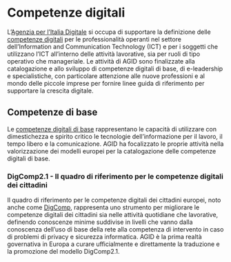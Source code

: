 # Competenze digitali
L’[Agenzia per l’Italia Digitale](https://www.agid.gov.it) si occupa di
supportare la definizione delle [competenze
digitali](https://docs.italia.it/agid/competenze-digitali) per le
professionalità operanti nel settore dell’Information and Communication
Technology (ICT) e per i soggetti che utilizzano l’ICT all’interno delle
attività lavorative, sia per ruoli di tipo operativo che manageriale. Le
attività di AGID sono finalizzate alla catalogazione e allo sviluppo  di
competenze digitali di base, di e-leadership e specialistiche, con particolare
attenzione alle nuove professioni e al mondo delle piccole imprese per fornire
linee guida di riferimento per supportare la crescita digitale.
 

##	Competenze di base
Le [competenze digitali di
base](https://docs.italia.it/agid/competenze-digitali/lg-competenze-digitali-base-docs)
rappresentano le capacità di utilizzare con dimestichezza e spirito critico le
tecnologie dell’informazione per il lavoro, il tempo libero e la comunicazione.
AGID ha focalizzato le proprie attività nella valorizzazione dei modelli europei
per la catalogazione delle competenze digitali di base.

### DigComp2.1 - Il quadro di riferimento per le competenze digitali dei cittadini
Il quadro di riferimento per le competenze digitali dei cittadini europei, noto
anche come
[DigComp](https://ec.europa.eu/jrc/en/publication/eur-scientific-and-technical-research-reports/digcomp-21-digital-competence-framework-citizens-eight-proficiency-levels-and-examples-use),
rappresenta uno strumento per migliorare le competenze digitali dei cittadini
sia nelle attività quotidiane che lavorative, definendo conoscenze minime
suddivise in livelli che vanno dalla conoscenza dell’uso di base della rete alla
competenza di intervento in caso di problemi di privacy e sicurezza informatica.
AGID è la prima realtà governativa in Europa a curare ufficialmente e
direttamente la traduzione e la promozione del modello DigComp2.1.
